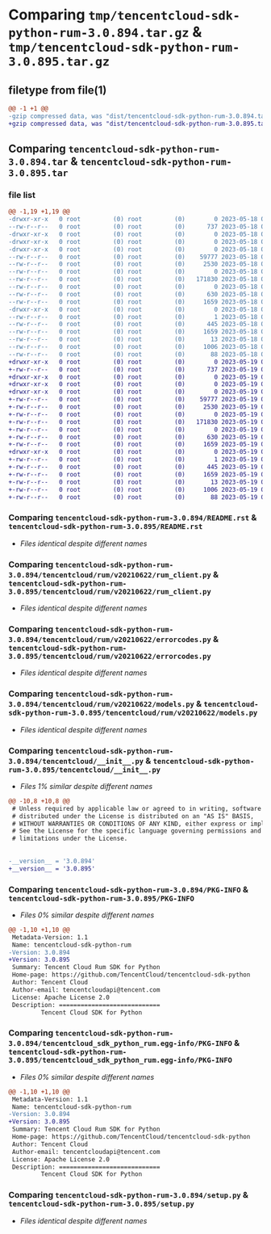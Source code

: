 # Comparing `tmp/tencentcloud-sdk-python-rum-3.0.894.tar.gz` & `tmp/tencentcloud-sdk-python-rum-3.0.895.tar.gz`

## filetype from file(1)

```diff
@@ -1 +1 @@
-gzip compressed data, was "dist/tencentcloud-sdk-python-rum-3.0.894.tar", last modified: Thu May 18 00:34:29 2023, max compression
+gzip compressed data, was "dist/tencentcloud-sdk-python-rum-3.0.895.tar", last modified: Fri May 19 02:58:05 2023, max compression
```

## Comparing `tencentcloud-sdk-python-rum-3.0.894.tar` & `tencentcloud-sdk-python-rum-3.0.895.tar`

### file list

```diff
@@ -1,19 +1,19 @@
-drwxr-xr-x   0 root         (0) root         (0)        0 2023-05-18 00:34:29.000000 tencentcloud-sdk-python-rum-3.0.894/
--rw-r--r--   0 root         (0) root         (0)      737 2023-05-18 00:34:29.000000 tencentcloud-sdk-python-rum-3.0.894/README.rst
-drwxr-xr-x   0 root         (0) root         (0)        0 2023-05-18 00:34:29.000000 tencentcloud-sdk-python-rum-3.0.894/tencentcloud/
-drwxr-xr-x   0 root         (0) root         (0)        0 2023-05-18 00:34:29.000000 tencentcloud-sdk-python-rum-3.0.894/tencentcloud/rum/
-drwxr-xr-x   0 root         (0) root         (0)        0 2023-05-18 00:34:29.000000 tencentcloud-sdk-python-rum-3.0.894/tencentcloud/rum/v20210622/
--rw-r--r--   0 root         (0) root         (0)    59777 2023-05-18 00:34:29.000000 tencentcloud-sdk-python-rum-3.0.894/tencentcloud/rum/v20210622/rum_client.py
--rw-r--r--   0 root         (0) root         (0)     2530 2023-05-18 00:34:29.000000 tencentcloud-sdk-python-rum-3.0.894/tencentcloud/rum/v20210622/errorcodes.py
--rw-r--r--   0 root         (0) root         (0)        0 2023-05-18 00:34:29.000000 tencentcloud-sdk-python-rum-3.0.894/tencentcloud/rum/v20210622/__init__.py
--rw-r--r--   0 root         (0) root         (0)   171830 2023-05-18 00:34:29.000000 tencentcloud-sdk-python-rum-3.0.894/tencentcloud/rum/v20210622/models.py
--rw-r--r--   0 root         (0) root         (0)        0 2023-05-18 00:34:29.000000 tencentcloud-sdk-python-rum-3.0.894/tencentcloud/rum/__init__.py
--rw-r--r--   0 root         (0) root         (0)      630 2023-05-18 00:34:29.000000 tencentcloud-sdk-python-rum-3.0.894/tencentcloud/__init__.py
--rw-r--r--   0 root         (0) root         (0)     1659 2023-05-18 00:34:29.000000 tencentcloud-sdk-python-rum-3.0.894/PKG-INFO
-drwxr-xr-x   0 root         (0) root         (0)        0 2023-05-18 00:34:29.000000 tencentcloud-sdk-python-rum-3.0.894/tencentcloud_sdk_python_rum.egg-info/
--rw-r--r--   0 root         (0) root         (0)        1 2023-05-18 00:34:29.000000 tencentcloud-sdk-python-rum-3.0.894/tencentcloud_sdk_python_rum.egg-info/dependency_links.txt
--rw-r--r--   0 root         (0) root         (0)      445 2023-05-18 00:34:29.000000 tencentcloud-sdk-python-rum-3.0.894/tencentcloud_sdk_python_rum.egg-info/SOURCES.txt
--rw-r--r--   0 root         (0) root         (0)     1659 2023-05-18 00:34:29.000000 tencentcloud-sdk-python-rum-3.0.894/tencentcloud_sdk_python_rum.egg-info/PKG-INFO
--rw-r--r--   0 root         (0) root         (0)       13 2023-05-18 00:34:29.000000 tencentcloud-sdk-python-rum-3.0.894/tencentcloud_sdk_python_rum.egg-info/top_level.txt
--rw-r--r--   0 root         (0) root         (0)     1006 2023-05-18 00:34:29.000000 tencentcloud-sdk-python-rum-3.0.894/setup.py
--rw-r--r--   0 root         (0) root         (0)       88 2023-05-18 00:34:29.000000 tencentcloud-sdk-python-rum-3.0.894/setup.cfg
+drwxr-xr-x   0 root         (0) root         (0)        0 2023-05-19 02:58:05.000000 tencentcloud-sdk-python-rum-3.0.895/
+-rw-r--r--   0 root         (0) root         (0)      737 2023-05-19 02:58:04.000000 tencentcloud-sdk-python-rum-3.0.895/README.rst
+drwxr-xr-x   0 root         (0) root         (0)        0 2023-05-19 02:58:05.000000 tencentcloud-sdk-python-rum-3.0.895/tencentcloud/
+drwxr-xr-x   0 root         (0) root         (0)        0 2023-05-19 02:58:05.000000 tencentcloud-sdk-python-rum-3.0.895/tencentcloud/rum/
+drwxr-xr-x   0 root         (0) root         (0)        0 2023-05-19 02:58:05.000000 tencentcloud-sdk-python-rum-3.0.895/tencentcloud/rum/v20210622/
+-rw-r--r--   0 root         (0) root         (0)    59777 2023-05-19 02:58:04.000000 tencentcloud-sdk-python-rum-3.0.895/tencentcloud/rum/v20210622/rum_client.py
+-rw-r--r--   0 root         (0) root         (0)     2530 2023-05-19 02:58:04.000000 tencentcloud-sdk-python-rum-3.0.895/tencentcloud/rum/v20210622/errorcodes.py
+-rw-r--r--   0 root         (0) root         (0)        0 2023-05-19 02:58:04.000000 tencentcloud-sdk-python-rum-3.0.895/tencentcloud/rum/v20210622/__init__.py
+-rw-r--r--   0 root         (0) root         (0)   171830 2023-05-19 02:58:04.000000 tencentcloud-sdk-python-rum-3.0.895/tencentcloud/rum/v20210622/models.py
+-rw-r--r--   0 root         (0) root         (0)        0 2023-05-19 02:58:04.000000 tencentcloud-sdk-python-rum-3.0.895/tencentcloud/rum/__init__.py
+-rw-r--r--   0 root         (0) root         (0)      630 2023-05-19 02:58:04.000000 tencentcloud-sdk-python-rum-3.0.895/tencentcloud/__init__.py
+-rw-r--r--   0 root         (0) root         (0)     1659 2023-05-19 02:58:05.000000 tencentcloud-sdk-python-rum-3.0.895/PKG-INFO
+drwxr-xr-x   0 root         (0) root         (0)        0 2023-05-19 02:58:05.000000 tencentcloud-sdk-python-rum-3.0.895/tencentcloud_sdk_python_rum.egg-info/
+-rw-r--r--   0 root         (0) root         (0)        1 2023-05-19 02:58:05.000000 tencentcloud-sdk-python-rum-3.0.895/tencentcloud_sdk_python_rum.egg-info/dependency_links.txt
+-rw-r--r--   0 root         (0) root         (0)      445 2023-05-19 02:58:05.000000 tencentcloud-sdk-python-rum-3.0.895/tencentcloud_sdk_python_rum.egg-info/SOURCES.txt
+-rw-r--r--   0 root         (0) root         (0)     1659 2023-05-19 02:58:05.000000 tencentcloud-sdk-python-rum-3.0.895/tencentcloud_sdk_python_rum.egg-info/PKG-INFO
+-rw-r--r--   0 root         (0) root         (0)       13 2023-05-19 02:58:05.000000 tencentcloud-sdk-python-rum-3.0.895/tencentcloud_sdk_python_rum.egg-info/top_level.txt
+-rw-r--r--   0 root         (0) root         (0)     1006 2023-05-19 02:58:04.000000 tencentcloud-sdk-python-rum-3.0.895/setup.py
+-rw-r--r--   0 root         (0) root         (0)       88 2023-05-19 02:58:05.000000 tencentcloud-sdk-python-rum-3.0.895/setup.cfg
```

### Comparing `tencentcloud-sdk-python-rum-3.0.894/README.rst` & `tencentcloud-sdk-python-rum-3.0.895/README.rst`

 * *Files identical despite different names*

### Comparing `tencentcloud-sdk-python-rum-3.0.894/tencentcloud/rum/v20210622/rum_client.py` & `tencentcloud-sdk-python-rum-3.0.895/tencentcloud/rum/v20210622/rum_client.py`

 * *Files identical despite different names*

### Comparing `tencentcloud-sdk-python-rum-3.0.894/tencentcloud/rum/v20210622/errorcodes.py` & `tencentcloud-sdk-python-rum-3.0.895/tencentcloud/rum/v20210622/errorcodes.py`

 * *Files identical despite different names*

### Comparing `tencentcloud-sdk-python-rum-3.0.894/tencentcloud/rum/v20210622/models.py` & `tencentcloud-sdk-python-rum-3.0.895/tencentcloud/rum/v20210622/models.py`

 * *Files identical despite different names*

### Comparing `tencentcloud-sdk-python-rum-3.0.894/tencentcloud/__init__.py` & `tencentcloud-sdk-python-rum-3.0.895/tencentcloud/__init__.py`

 * *Files 1% similar despite different names*

```diff
@@ -10,8 +10,8 @@
 # Unless required by applicable law or agreed to in writing, software
 # distributed under the License is distributed on an "AS IS" BASIS,
 # WITHOUT WARRANTIES OR CONDITIONS OF ANY KIND, either express or implied.
 # See the License for the specific language governing permissions and
 # limitations under the License.
 
 
-__version__ = '3.0.894'
+__version__ = '3.0.895'
```

### Comparing `tencentcloud-sdk-python-rum-3.0.894/PKG-INFO` & `tencentcloud-sdk-python-rum-3.0.895/PKG-INFO`

 * *Files 0% similar despite different names*

```diff
@@ -1,10 +1,10 @@
 Metadata-Version: 1.1
 Name: tencentcloud-sdk-python-rum
-Version: 3.0.894
+Version: 3.0.895
 Summary: Tencent Cloud Rum SDK for Python
 Home-page: https://github.com/TencentCloud/tencentcloud-sdk-python
 Author: Tencent Cloud
 Author-email: tencentcloudapi@tencent.com
 License: Apache License 2.0
 Description: ============================
         Tencent Cloud SDK for Python
```

### Comparing `tencentcloud-sdk-python-rum-3.0.894/tencentcloud_sdk_python_rum.egg-info/PKG-INFO` & `tencentcloud-sdk-python-rum-3.0.895/tencentcloud_sdk_python_rum.egg-info/PKG-INFO`

 * *Files 0% similar despite different names*

```diff
@@ -1,10 +1,10 @@
 Metadata-Version: 1.1
 Name: tencentcloud-sdk-python-rum
-Version: 3.0.894
+Version: 3.0.895
 Summary: Tencent Cloud Rum SDK for Python
 Home-page: https://github.com/TencentCloud/tencentcloud-sdk-python
 Author: Tencent Cloud
 Author-email: tencentcloudapi@tencent.com
 License: Apache License 2.0
 Description: ============================
         Tencent Cloud SDK for Python
```

### Comparing `tencentcloud-sdk-python-rum-3.0.894/setup.py` & `tencentcloud-sdk-python-rum-3.0.895/setup.py`

 * *Files identical despite different names*

